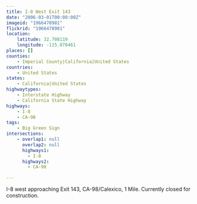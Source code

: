 ```yaml
---
title: I-8 West Exit 143
date: "2006-03-01T00:00:00Z"
imageid: "1966478981"
flickrid: "1966478981"
location:
    latitude: 32.708119
    longitude: -115.078461
places: []
counties:
    - Imperial County|California|United States
countries:
    - United States
states:
    - California|United States
highwaytypes:
    - Interstate Highway
    - California State Highway
highways:
    - I-8
    - CA-98
tags:
    - Big Green Sign
intersections:
    - overlap1: null
      overlap2: null
      highways1:
        - I-8
      highways2:
        - CA-98

---
```

I-8 west approaching Exit 143, CA-98/Calexico, 1 Mile.  Currently closed for construction.
